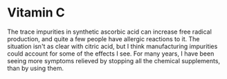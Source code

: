 # Vitamin C

The trace impurities in synthetic ascorbic acid can increase free radical production, and quite a few people have allergic reactions to it. The situation isn't as clear with citric acid, but I think manufacturing impurities could account for some of the effects I see. For many years, I have been seeing more symptoms relieved by stopping all the chemical supplements, than by using them.